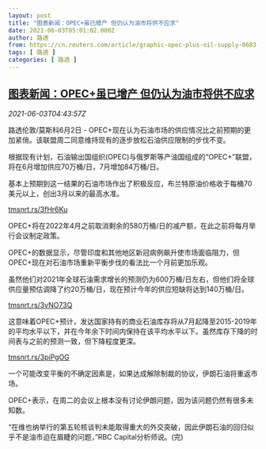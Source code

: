 ```yaml
---
layout: post
title: "图表新闻：OPEC+虽已增产 但仍认为油市将供不应求"
date: 2021-06-03T05:01:02.000Z
author: 路透
from: https://cn.reuters.com/article/graphic-opec-plus-oil-supply-0603-idCNKCS2DF0BJ
tags: [ 路透 ]
categories: [ 路透 ]
---
```

<!--1622696462000-->
[图表新闻：OPEC+虽已增产 但仍认为油市将供不应求](https://cn.reuters.com/article/graphic-opec-plus-oil-supply-0603-idCNKCS2DF0BJ)
------

<div>
<div><i>2021-06-03T04:43:57Z</i></div><p>路透伦敦/莫斯科6月2日 - OPEC+现在认为石油市场的供应情况比之前预期的更加紧俏。该联盟周二同意维持现有的逐步放松石油供应限制的步伐不变。</p><p>根据现有计划，石油输出国组织(OPEC)与俄罗斯等产油国组成的“OPEC+”联盟，将在6月增加供应70万桶/日，7月增加84万桶/日。</p><p>基本上预期到这一结果的石油市场作出了积极反应，布兰特原油价格收于每桶70美元以上，创出3月以来的最高水准。</p><p><a href="https://tmsnrt.rs/3fHr6Ku">tmsnrt.rs/3fHr6Ku</a></p><p>OPEC+将在2022年4月之前取消剩余的580万桶/日的减产额，在此之前将每月举行会议制定政策。</p><p>OPEC+的数据显示，尽管印度和其他地区新冠病例飙升使市场面临阻力，但OPEC+现在对石油市场重新平衡步伐的看法比一个月前更加乐观。</p><p>虽然他们对2021年全球石油需求增长的预测仍为600万桶/日左右，但他们将全球供应量预估调降了约20万桶/日，现在预计今年的供应短缺将达到140万桶/日。</p><p><a href="https://tmsnrt.rs/3vNO73Q">tmsnrt.rs/3vNO73Q</a></p><p>这意味着OPEC+预计，发达国家持有的商业石油库存将从7月起降至2015-2019年的平均水平以下，并在今年余下时间内保持在该平均水平以下。虽然库存下降的时间表与之前的预测一致，但下降程度更深。</p><p><a href="https://tmsnrt.rs/3piPgOG">tmsnrt.rs/3piPgOG</a></p><p>一个可能改变平衡的不确定因素是，如果达成解除制裁的协议，伊朗石油将重返市场。</p><p>OPEC+表示，在周二的会议上根本没有讨论伊朗问题，因为该问题仍然有很多未知数。</p><p>“在维也纳举行的第五轮核谈判未能取得重大的外交突破，因此伊朗石油的回归似乎不是油市迫在眉睫的问题，”RBC Capital分析师说。(完)</p>
</div>

